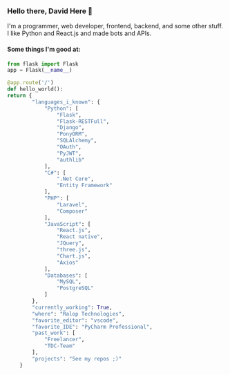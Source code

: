 ### Hello there, David Here 👻

<!--
**daveflr/daveflr** is a ✨ _special_ ✨ repository because its `README.md` (this file) appears on your GitHub profile.

Here are some ideas to get you started:

- 🔭 I’m currently working on ...
- 🌱 I’m currently learning ...
- 👯 I’m looking to collaborate on ...
- 🤔 I’m looking for help with ...
- 💬 Ask me about ...
- 📫 How to reach me: ...
- 😄 Pronouns: ...
- ⚡ Fun fact: ...
-->

I'm a programmer, web developer, frontend, backend, and some other stuff. I like Python and React.js and made bots and APIs.

#### Some things I'm good at:

```python
from flask import Flask
app = Flask(__name__)

@app.route('/')
def hello_world():
return {
        "languages_i_known": {
            "Python": [
                "Flask",
                "Flask-RESTFull",
                "Django",
                "PonyORM",
                "SQLAlchemy",
                "OAuth",
                "PyJWT",
                "authlib"
            ],
            "C#": [
                ".Net Core",
                "Entity Framework"
            ],
            "PHP": [
                "Laravel",
                "Composer"
            ],
            "JavaScript": [
                "React.js",
                "React native",
                "JQuery",
                "three.js",
                "Chart.js",
                "Axios"
            ],
            "Databases": [
                "MySQL",
                "PostgreSQL"
            ]
        },
        "currently_working": True,
        "where": "Ralop Technologies",
        "favorite_editor": "vscode",
        "favorite_IDE": "PyCharm Professional",
        "past_work": [
            "Freelancer",
            "TDC-Team"
        ],
        "projects": "See my repos ;)"
    }
```

<!--
**daveflr/daveflr** is a ✨ _special_ ✨ repository because its `README.md` (this file) appears on your GitHub profile.

Here are some ideas to get you started:

- 🔭 I’m currently working on ...
- 🌱 I’m currently learning ...
- 👯 I’m looking to collaborate on ...
- 🤔 I’m looking for help with ...
- 💬 Ask me about ...
- 📫 How to reach me: ...
- 😄 Pronouns: ...
- ⚡ Fun fact: ...
-->
